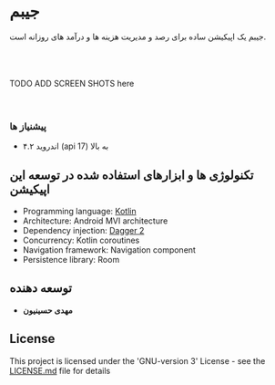 # جیبم

جیبم یک اپیکیشن ساده برای رصد و مدیریت هزینه ها و درآمد های روزانه است. <br />


</br>
</br>
</br>
TODO ADD SCREEN SHOTS here
</br>
</br>
</br>

### پیشنیاز ها
* اندروید ۴.۲ (api 17) به بالا

## تکنولوژی ها و ابزارهای استفاده شده در توسعه این اپیکیشن
* Programming language: [Kotlin](https://kotlinlang.org/)
* Architecture: Android MVI architecture
* Dependency injection: [Dagger 2](https://dagger.dev/)
* Concurrency: Kotlin coroutines
* Navigation framework: Navigation component
* Persistence library: Room

## توسعه دهنده
* **مهدی حسینیون**


## License

This project is licensed under the 'GNU-version 3' License - see the [LICENSE.md](LICENSE.md) file for details



